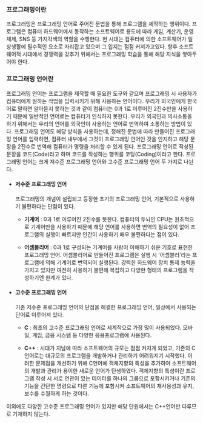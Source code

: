 ### 프로그래밍이란

프로그래밍은 프로그래밍 언어로 주어진 문법을 통해 프로그램을 제작하는 행위이다. 프로그램은 컴퓨터 하드웨어에서 동작하는 소프트웨어로 용도에 따라 게임, 계산기, 운영체제, SNS 등 가지각색의 역할을 수행한다. 현 시대는 컴퓨터에 의한 소프트웨어가 일상생활에 필수적인 요소로 자리잡고 있으며 그 입지는 점점 커져가고있다. 향후 소프트웨어적 시대에서 경쟁력을 갖추기 위해서는 프로그래밍 학습을 통해 해당 지식을 쌓아두어야 한다.


### 프로그래밍 언어란

프로그래밍 언어는 프로그램을 제작할 때 필요한 도구와 같으며 프로그래밍 시 사용자가 컴퓨터에게 원하는 작업을 입력시키기 위해 사용하는 언어이다. 우리가 외국인에게 한국어로 말하면 알아듣지 못하는 것과 같이 컴퓨터는 0과 1로 이루어진 2진수만을 사용하기 때문에 일반적인 언어로는 컴퓨터가 인식하지 못한다. 우리가 외국인과 의사소통을 하기 위해서는 우리의 언어를 외국인이 사용하는 언어로 번역하여 소통하는 방법이 있다. 프로그래밍 언어도 해당 방식을 사용하는데, 정해진 문법에 따라 만들어진 프로그래밍 언어를 입력하면, 컴퓨터 내부에서 그것이 프로그래밍 언어인 것을 인지하고 해당 문장을 2진수로 번역해 컴퓨터가 명령을 처리할 수 있게 된다. 프로그래밍 언어로 작성된 문장을 코드(Code)라고 하며 코드를 작성하는 행위를 코딩(Coding)이라고 한다. 프로그래밍 언어는 크게 저수준 프로그래밍 언어와 고수준 프로그래밍 언어 두 가지로 나뉜다.


+ #### 저수준 프로그래밍 언어  
    프로그래밍의 개념이 설립되고 등장한 초기의 프로그래밍 언어, 기본적으로 사용하기 불편하다는 단점이 있다. 
    
  + **기계어** : 0과 1로 이루어진 2진수를 뜻한다. 컴퓨터의 두뇌인 CPU는 원초적으로 기계어만을 사용하기 때문에 해당 언어를 사용하면 번역의 필요성이 없어 프로그램의 실행이 빠르지만 인간이 사용하기 매우 불편하다는 점이 있다.
  
  
  +  **어셈블리어** : 0과 1로 구성되는 기계어를 사람이 이해하기 쉬운 기호로 표현한 프로그래밍 언어. 어셈블리어로 만들어진 프로그램은 실행 시 '어셈블러'라는 프로그램에 의해 기계어로 번역되어 실행된다. 강력한 하드웨어 장치 통제 능력을 가지고 있지만 여전히 사용하기 불편해 복잡하고 다양한 형태의 프로그램을 작성하기엔 한계가 있다.


+ #### 고수준 프로그래밍 언어
   기존 저수준 프로그래밍 언어의 단점을 해결한 프로그래밍 언어, 일상에서 사용되는 단어로 이루어져 있다.
   
  + **C** : 최초의 고수준 프로그래밍 언어로 세계적으로 가장 많이 사용되었다. 모바일, 게임, 금융 시스템 등 다양한 응용프로그램에 사용된다.

  + **C++** : 시대가 지남에 따라 소프트웨어의 규모는 점점 커지게 되었고, 기존의 C언어로는 대규모의 프로그램을 개발하거나 관리하기 어려워지기 시작했다. 이러한 문제점을 개선하기 위해 C언어에 객체지향의 특성을 추가하여 소프트웨어의 개발과 관리가 용이한 새로운 언어가 탄생하였다. 객체지향의 특성이란 프로그램 작성 시 서로 연관이 있는 데이터를 하나의 그룹으로 포함시키거나 기존의 기능을 간단한 명령으로 다른 기능에 포함시켜 소프트웨어의 재사용성과 유지, 보수를 수월하게 하는 것이다.


이외에도 다양한 고수준 프로그래밍 언어가 있지만 해당 단원에서는 C++언어만 다루므로 기재하지 않는다.
